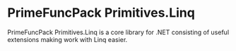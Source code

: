 # PrimeFuncPack Primitives.Linq
PrimeFuncPack Primitives.Linq is a core library for .NET consisting of useful extensions making work with Linq easier.
